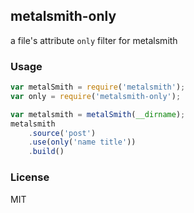 ## metalsmith-only
a file's attribute `only` filter for metalsmith

### Usage
```js
var metalSmith = require('metalsmith');
var only = require('metalsmith-only');

var metalsmith = metalSmith(__dirname);
metalsmith
    .source('post')
    .use(only('name title'))
    .build()
```

### License
MIT